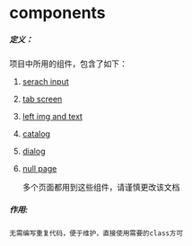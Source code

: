 # components

##### 定义：

项目中所用的组件，包含了如下：

1. [serach input](search.md)
2. [tab screen](tabScreen.md)
3. [left img and text](imgText.md)
4. [catalog](catalog.md)
5. [dialog](dialog.md)
6. [null page](null.md)
	
	多个页面都用到这些组件，请谨慎更改该文档	

##### 作用:

	无需编写重复代码，便于维护，直接使用需要的class方可